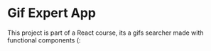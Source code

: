 # Gif Expert App

This project is part of a React course, its a gifs searcher made with functional components (:

